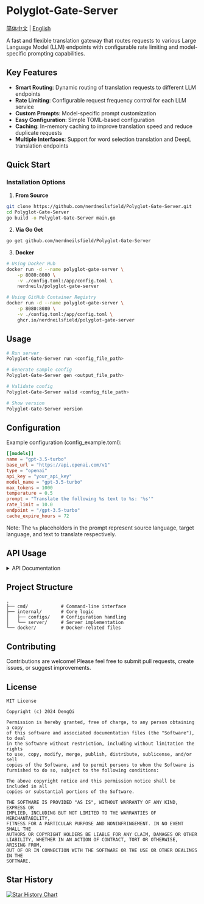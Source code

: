 # Polyglot-Gate-Server

[简体中文](README_ZH.md) | [English](README.md)

A fast and flexible translation gateway that routes requests to various Large Language Model (LLM) endpoints with configurable rate limiting and model-specific prompting capabilities.

## Key Features

- **Smart Routing**: Dynamic routing of translation requests to different LLM endpoints
- **Rate Limiting**: Configurable request frequency control for each LLM service
- **Custom Prompts**: Model-specific prompt customization
- **Easy Configuration**: Simple TOML-based configuration
- **Caching**: In-memory caching to improve translation speed and reduce duplicate requests
- **Multiple Interfaces**: Support for word selection translation and DeepL translation endpoints

## Quick Start

### Installation Options

1. **From Source**
```bash
git clone https://github.com/nerdneilsfield/Polyglot-Gate-Server.git
cd Polyglot-Gate-Server
go build -o Polyglot-Gate-Server main.go
```

2. **Via Go Get**
```bash
go get github.com/nerdneilsfield/Polyglot-Gate-Server
```

3. **Docker**
```bash
# Using Docker Hub
docker run -d --name polyglot-gate-server \
    -p 8080:8080 \
    -v ./config.toml:/app/config.toml \
    nerdneils/polyglot-gate-server

# Using GitHub Container Registry
docker run -d --name polyglot-gate-server \
    -p 8080:8080 \
    -v ./config.toml:/app/config.toml \
    ghcr.io/nerdneilsfield/polyglot-gate-server
```

## Usage

```bash
# Run server
Polyglot-Gate-Server run <config_file_path>

# Generate sample config
Polyglot-Gate-Server gen <output_file_path>

# Validate config
Polyglot-Gate-Server valid <config_file_path>

# Show version
Polyglot-Gate-Server version
```

## Configuration

Example configuration (config_example.toml):

```toml
[[models]]
name = "gpt-3.5-turbo"
base_url = "https://api.openai.com/v1"
type = "openai"
api_key = "your_api_key"
model_name = "gpt-3.5-turbo"
max_tokens = 1000
temperature = 0.5
prompt = "Translate the following %s text to %s: '%s'"
rate_limit = 10.0
endpoint = "/gpt-3.5-turbo"
cache_expire_hours = 72
```

Note: The `%s` placeholders in the prompt represent source language, target language, and text to translate respectively.

## API Usage

<details>
<summary>API Documentation</summary>

### `GET /api/v1/models` Returns a list of all supported models. Uses `Bearer Token` authentication.

Response:

```json
{
  "models_by_endpoint": [
    "/gpt-3.5-turbo"
  ],
  "models_by_name": [
    "gpt-3.5-turbo"
  ]
}
```

### `POST /api/v1/translate` Translates content. Uses `Bearer Token` authentication.

Request:

```json
{
  "text": "Hello, world!",
  "from": "English",
  "to": "中文(简体)",
  "model_name": "gpt-3.5-turbo",
  "force_refresh": false
}
```

Response:

```json
{
  "translated_text": "你好，世界！"
}
```

When `force_refresh` is set to `true`, it will force refresh the cache.

### `POST /api/v1/models/[endpoint]` Translates content. Uses `Bearer Token` authentication.

Request:

```json
{
  "text": "Hello, world!",
  "from": "English",
  "to": "中文(简体)",
  "model_name": "gpt-3.5-turbo",
  "force_refresh": false
}
```

Response:

```json
{
  "translated_text": "你好，世界！"
}
```

When `force_refresh` is set to `true`, it will force refresh the cache.

### `POST /api/hcfy` Selection translation. No authentication required.

Request:

```json
{
  "name": "gpt-3.5-turbo",
  "text": "Hello, world!",
  "destination": ["中文(简体)", "English"],
  "source": "auto"
}
```

Response:

```json
{
  "text": "你好，世界！",
  "from": "English",
  "to": "中文(简体)",
  "result": ["你好，世界！"]
}
```

### `POST /api/deeplx/[endpoint]` Translates content using DeepL. No authentication required.

Request:

```json
{
  "text": "Hello, world!",
  "source_lang": "auto",
  "target_lang": "ZH"
}
```

Response:

```json
{
  "code": 200,
  "msg": "success",
  "data": "你好，世界！",
  "source_lang": "auto",
  "target_lang": "ZH",
  "alternatives": []
}
```
</details>


## Project Structure

```
.
├── cmd/            # Command-line interface
├── internal/       # Core logic
│   ├── configs/    # Configuration handling
│   └── server/     # Server implementation
└── docker/         # Docker-related files
```

## Contributing

Contributions are welcome! Please feel free to submit pull requests, create issues, or suggest improvements.

## License
```
MIT License

Copyright (c) 2024 DengQi

Permission is hereby granted, free of charge, to any person obtaining a copy
of this software and associated documentation files (the "Software"), to deal
in the Software without restriction, including without limitation the rights
to use, copy, modify, merge, publish, distribute, sublicense, and/or sell
copies of the Software, and to permit persons to whom the Software is
furnished to do so, subject to the following conditions:

The above copyright notice and this permission notice shall be included in all
copies or substantial portions of the Software.

THE SOFTWARE IS PROVIDED "AS IS", WITHOUT WARRANTY OF ANY KIND, EXPRESS OR
IMPLIED, INCLUDING BUT NOT LIMITED TO THE WARRANTIES OF MERCHANTABILITY,
FITNESS FOR A PARTICULAR PURPOSE AND NONINFRINGEMENT. IN NO EVENT SHALL THE
AUTHORS OR COPYRIGHT HOLDERS BE LIABLE FOR ANY CLAIM, DAMAGES OR OTHER
LIABILITY, WHETHER IN AN ACTION OF CONTRACT, TORT OR OTHERWISE, ARISING FROM,
OUT OF OR IN CONNECTION WITH THE SOFTWARE OR THE USE OR OTHER DEALINGS IN THE
SOFTWARE.
```

## Star History

[![Star History Chart](https://api.star-history.com/svg?repos=nerdneilsfield/Polyglot-Gate-Server&type=Date)](https://star-history.com/#nerdneilsfield/Polyglot-Gate-Server&Date)
